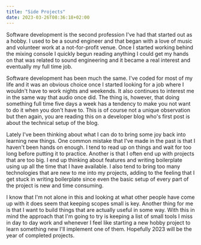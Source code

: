 ```yaml
---
title: "Side Projects"
date: 2023-03-26T08:36:18+02:00
---
```


Software development is the second profession I've had that started out
as a hobby. I used to be a sound engineer and that began with a love of
music and volunteer work at a not-for-profit venue. Once I started
working behind the mixing console I quickly begun reading anything I
could get my hands on that was related to sound engineering and it
became a real interest and eventually my full time job.

Software development has been much the same. I've coded for most of my
life and it was an obvious choice once I started looking for a job where
I wouldn't have to work nights and weekends. It also continues to
interest me in the same way that audio once did. The thing is, however,
that doing something full time five days a week has a tendency to make
you not want to do it when you don't have to. This is of course not a
unique observation but then again, you are reading this on a developer
blog who's first post is about the technical setup of the blog.

Lately I've been thinking about what I can do to bring some joy back
into learning new things. One common mistake that I've made in the past
is that I haven't been hands on enough. I tend to read up on things and
wait for too long before putting it to practice. Another is that I often
end up with projects that are too big. I end up thinking about features
and writing boilerplate using up all the time that I have available. I
also tend to bring too many technologies that are new to me into my
projects, adding to the feeling that I get stuck in writing boilerplate
since even the basic setup of every part of the project is new and time
consuming.

I know that I'm not alone in this and looking at what other people have
come up with it does seem that keeping scopes small is key. Another
thing for me is that I want to build things that are actually useful in
some way. With this in mind the approach that I'm going to try is
keeping a list of small tools I miss in day to day work and whenever I
feel like starting a new hobby project to learn something new I'll
implement one of them. Hopefully 2023 will be the year of completed
projects.
